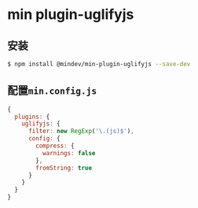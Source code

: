 # min plugin-uglifyjs

## 安装

``` bash
$ npm install @mindev/min-plugin-uglifyjs --save-dev
```

## 配置`min.config.js`

``` js
{
  plugins: {
    uglifyjs: {
      filter: new RegExp('\.(js)$'),
      config: {
        compress: {
          warnings: false
        },
        fromString: true
      }
    }
  }
}
```
